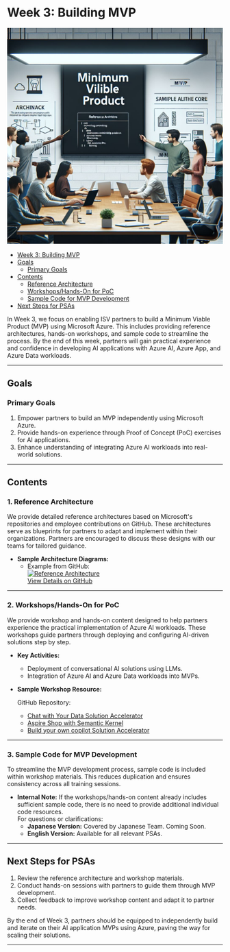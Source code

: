 # Week 3: Building MVP

![MVP Illustration](image.png)


- [Week 3: Building MVP](#week-3-building-mvp)
- [Goals](#goals)
  - [Primary Goals](#primary-goals)
- [Contents](#contents)
  - [Reference Architecture](#1-reference-architecture)
  - [Workshops/Hands-On for PoC](#2-workshops-hands-on-for-poc)
  - [Sample Code for MVP Development](#3-sample-code-for-mvp-development)
- [Next Steps for PSAs](#next-steps-for-psas)


In Week 3, we focus on enabling ISV partners to build a Minimum Viable Product (MVP) using Microsoft Azure. This includes providing reference architectures, hands-on workshops, and sample code to streamline the process. By the end of this week, partners will gain practical experience and confidence in developing AI applications with Azure AI, Azure App, and Azure Data workloads.

---

## Goals

### Primary Goals
1. Empower partners to build an MVP independently using Microsoft Azure.
2. Provide hands-on experience through Proof of Concept (PoC) exercises for AI applications.
3. Enhance understanding of integrating Azure AI workloads into real-world solutions.

---

## Contents

### 1. Reference Architecture
We provide detailed reference architectures based on Microsoft's repositories and employee contributions on GitHub. These architectures serve as blueprints for partners to adapt and implement within their organizations. Partners are encouraged to discuss these designs with our teams for tailored guidance.

- **Sample Architecture Diagrams:**
  - Example from GitHub:  
    [![Reference Architecture](https://github.com/user-attachments/assets/b7266bee-1b47-401e-9898-20d290cb1291)](https://github.com/Azure-Samples/chat-with-your-data-solution-accelerator/blob/d56f09816f01d70b76041789adfd3d9173b903da/docs/images/cwyd-solution-architecture.png)  
    [View Details on GitHub](https://github.com/Azure-Samples/chat-with-your-data-solution-accelerator)

---

### 2. Workshops/Hands-On for PoC
We provide workshop and hands-on content designed to help partners experience the practical implementation of Azure AI workloads. These workshops guide partners through deploying and configuring AI-driven solutions step by step.

- **Key Activities:**
  - Deployment of conversational AI solutions using LLMs.
  - Integration of Azure AI and Azure Data workloads into MVPs.

- **Sample Workshop Resource:**
  
  GitHub Repository:  
  - [Chat with Your Data Solution Accelerator](https://github.com/Azure-Samples/chat-with-your-data-solution-accelerator)
  - [Aspire Shop with Semantic Kernel](https://github.com/vicperdana/AspireShopWithSK)
  - [Build your own copilot Solution Accelerator](https://github.com/microsoft/Build-your-own-copilot-Solution-Accelerator)

---

### 3. Sample Code for MVP Development
To streamline the MVP development process, sample code is included within workshop materials. This reduces duplication and ensures consistency across all training sessions.

- **Internal Note:**
  If the workshops/hands-on content already includes sufficient sample code, there is no need to provide additional individual code resources.  
  For questions or clarifications:
  - **Japanese Version:** Covered by Japanese Team. Coming Soon.
  - **English Version:** Available for all relevant PSAs.

---

## Next Steps for PSAs
1. Review the reference architecture and workshop materials.
2. Conduct hands-on sessions with partners to guide them through MVP development.
3. Collect feedback to improve workshop content and adapt it to partner needs.

By the end of Week 3, partners should be equipped to independently build and iterate on their AI application MVPs using Azure, paving the way for scaling their solutions.

---
